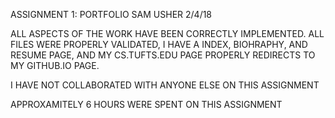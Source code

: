 ASSIGNMENT 1: PORTFOLIO
SAM USHER
2/4/18

ALL ASPECTS OF THE WORK HAVE BEEN CORRECTLY IMPLEMENTED. ALL FILES WERE PROPERLY VALIDATED, I HAVE A INDEX, BIOHRAPHY, AND RESUME PAGE, AND MY CS.TUFTS.EDU PAGE PROPERLY REDIRECTS TO MY GITHUB.IO PAGE. 

I HAVE NOT COLLABORATED WITH ANYONE ELSE ON THIS ASSIGNMENT

APPROXAMITELY 6 HOURS WERE SPENT ON THIS ASSIGNMENT

